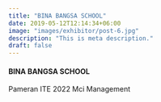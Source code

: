 ```yaml
---
title: "BINA BANGSA SCHOOL"
date: 2019-05-12T12:14:34+06:00
image: "images/exhibitor/post-6.jpg"
description: "This is meta description."
draft: false
---
```


#### BINA BANGSA SCHOOL

Pameran ITE 2022 Mci Management
